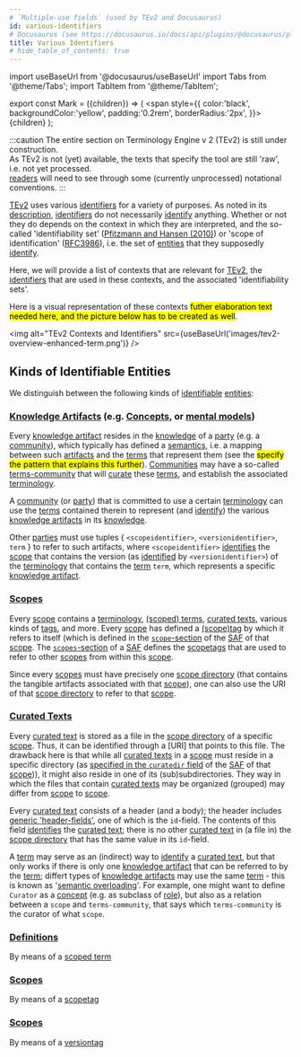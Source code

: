 ```yaml
---
# `Multiple-use fields` (used by TEv2 and Docusaurus)
id: various-identifiers
# Docusaurus (see https://docusaurus.io/docs/api/plugins/@docusaurus/plugin-content-docs#markdown-front-matter):
title: Various Identifiers
# hide_table_of_contents: true
---
```


import useBaseUrl from '@docusaurus/useBaseUrl'
import Tabs from '@theme/Tabs';
import TabItem from '@theme/TabItem';

<!-- Use 'Mark' as an HTML tag, e.g. <Mark>text to mark</Mark?-->
export const Mark = ({children}) => (
  <span style={{ color:'black', backgroundColor:'yellow', padding:'0.2rem', borderRadius:'2px', }}>
    {children}
  </span> );

:::caution
The entire section on Terminology Engine v 2 (TEv2) is still under construction.<br/>
As TEv2 is not (yet) available, the texts that specify the tool are still 'raw', i.e. not yet processed.<br/>[readers](@) will need to see through some (currently unprocessed) notational conventions.
:::

[TEv2](@) uses various [identifiers](@) for a variety of purposes. As noted in its [description](identifier#short-description@), [identifiers](@) do not necessarily [identify](@) anything. Whether or not they do depends on the context in which they are interpreted, and the so-called 'identifiability set' ([Pfitzmann and Hansen (2010)](https://dud.inf.tu-dresden.de/literatur/Anon_Terminology_v0.34.pdf)) or 'scope of identification' ([RFC3986](https://datatracker.ietf.org/doc/html/rfc3986)), i.e. the set of [entities](@) that they supposedly [identify](@).

Here, we will provide a list of contexts that are relevant for [TEv2](@), the [identifiers](@) that are used in these contexts, and the associated 'identifiability sets'.

Here is a visual representation of these contexts <Mark>futher elaboration text needed here, and the picture below has to be created as well</Mark>.

<img
 alt="TEv2 Contexts and Identifiers"
 src={useBaseUrl('images/tev2-overview-enhanced-term.png')}
/>

## Kinds of Identifiable Entities

We distinguish between the following kinds of [identifiable](@) [entities](@):

### [Knowledge Artifacts](@) (e.g. [Concepts](@), or [mental models](@))

Every [knowledge artifact](@) resides in the [knowledge](@) of a [party](@) (e.g. a [community](@)), which typically has defined a [semantics](@), i.e. a mapping between such [artifacts](knowledge-artifact@) and the [terms](@) that represent them (see the <Mark>specify the pattern that explains this further</Mark>). [Communities](@) may have a so-called [terms-community](@) that will [curate](@) these [terms](@), and establish the associated [terminology](@).

A [community](@) (or [party](@)) that is committed to use a certain [terminology](@) can use the [terms](@) contained therein to represent (and [identify](@)) the various [knowledge artifacts](@) in its [knowledge](@).

Other [parties](@) must use tuples { `<scopeidentifier>`, `<versionidentifier>`, `term` } to refer to such artifacts, where `<scopeidentifier>` [identifies](@) the [scope](@) that contains the version (as [identified](@) by `<versionidentifier>`) of the [terminology](@) that contains the [term](@) `term`, which represents a specific [knowledge artifact](@).

### [Scopes](@)

Every [scope](@) contains a [terminology](@), [(scoped) terms](@), [curated texts](@), various kinds of [tags](@), and more. Every [scope](@) has defined a [(scope)tag](@) by which it refers to itself (which is defined in the [`scope`-section](/docs/tev2/spec-files/saf#terminology) of the [SAF](@) of that [scope](@). The [`scopes`-section](/docs/tev2/spec-files/saf#terminology) of a [SAF](@) defines the [scopetags](@) that are used to refer to other [scopes](@) from within this [scope](@).

Since every [scopes](@) must have precisely one [scope directory](@) (that contains the tangible artifacts associated with that [scope](@)), one can also use the URI of that [scope directory](@) to refer to that [scope](@).

### [Curated Texts](@)

Every [curated text](@) is stored as a file in the [scope directory](@) of a specific [scope](@). Thus, it can be identified through a [URI] that points to this file. The drawback here is that while all [curated texts](@) in a [scope](@) must reside in a specific directory (as [specified in the `curatedir` field](/docs/tev2/spec-files/saf#terminology) of the [SAF](@) of that [scope](@))), it might also reside in one of its (sub)subdirectories. They  way in which the files that contain [curated texts](@) may be organized (grouped) may differ from [scope](@) to [scope](@).

Every [curated text](@) consists of a header (and a body); the header includes [generic 'header-fields'](/docs/tev2/spec-ctexts/ctext-spec#generic-header-fields), one of which is the `id`-field. The contents of this field [identifies](@) the [curated text](@); there is no other [curated text](@) in (a file in) the [scope directory](@) that has the same value in its `id`-field.

A [term](@) may serve as an (indirect) way to [identify](@) a [curated text](@), but that only works if there is only one [knowledge artifact](@) that can be referred to by the [term](@); differt types of [knowledge artifacts](@) may use the same [term](@) - this is known as '[semantic overloading](https://en.wikipedia.org/wiki/Semantic_overload)'. For example, one might want to define `Curator` as a [concept](@) (e.g. as subclass of [role](@)), but also as a relation between a `scope` and `terms-community`, that says which `terms-community` is the curator of what `scope`.


### [Definitions](@)

By means of a [scoped term](@)


### [Scopes](@)

By means of a [scopetag](@)


### [Scopes](@)

By means of a [versiontag](@)